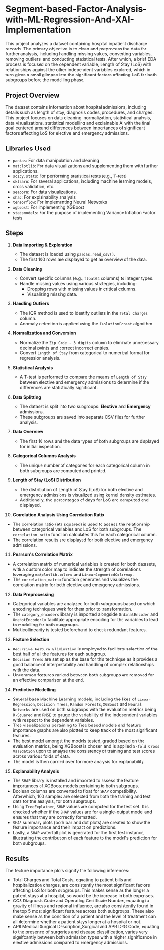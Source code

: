 # Segment-based-Factor-Analysis-with-ML-Regression-And-XAI-Implementation

This project analyzes a dataset containing hospital inpatient discharge records. The primary objective is to clean and preprocess the data for further analysis, including handling missing values, converting variables, removing outliers, and conducting statistical tests. After which, a brief EDA process is focused on the dependent variable, Length of Stay (LoS) with relationships against the other independent variables explored, which in turn gives a small glimpse into the significant factors affecting LoS for both subgroups before the modelling phase.

## Project Overview

The dataset contains information about hospital admissions, including details such as length of stay, diagnosis codes, procedures, and charges. This project focuses on data cleaning, normalization, statistical analysis, data visualizations, statistical modelling and explainable AI with the final goal centered around differences between importances of significant factors affecting LoS for elective and emergency admissions.

## Libraries Used

- `pandas`: For data manipulation and cleaning
- `matplotlib`: For data visualizations and supplementing them with further applications.
- `scipy.stats`: For performing statistical tests (e.g., T-test)
- `sklearn`: For several applications, including machine learning models, cross validation, etc.
- `seaborn`: For data visualizations.
- `shap`: For explainability analysis
- `tensorflow`: For implementing Neural Networks
- `xgboost`: For implementing XGBoost
- `statsmodels`: For the purpose of implementing Variance Inflation Factor tests 

## Steps

1. **Data Importing & Exploration**
   - The dataset is loaded using `pandas.read_csv()`.
   - The first 100 rows are displayed to get an overview of the data.
   
2. **Data Cleaning**
   - Convert specific columns (e.g., `float64` columns) to integer types.
   - Handle missing values using various strategies, including:
     - Dropping rows with missing values in critical columns.
     - Visualizing missing data.
   
3. **Handling Outliers**
   - The IQR method is used to identify outliers in the `Total Charges` column.
   - Anomaly detection is applied using the `IsolationForest` algorithm.

4. **Normalization and Conversion**
   - Normalize the `Zip Code - 3 digits` column to eliminate unnecessary decimal points and correct incorrect entries.
   - Convert `Length of Stay` from categorical to numerical format for regression analysis.

5. **Statistical Analysis**
   - A T-test is performed to compare the means of `Length of Stay` between elective and emergency admissions to determine if the differences are statistically significant.

6. **Data Splitting**
   - The dataset is split into two subgroups: **Elective** and **Emergency** admissions.
   - These subgroups are saved into separate CSV files for further analysis.

7. **Data Overview**
   - The first 10 rows and the data types of both subgroups are displayed for initial inspection.

8. **Categorical Columns Analysis**
   - The unique number of categories for each categorical column in both subgroups are computed and printed.

9. **Length of Stay (LoS) Distribution**
   - The distribution of Length of Stay (LoS) for both elective and emergency admissions is visualized using kernel density estimates.
   - Additionally, the percentages of days for LoS are computed and displayed.

10. **Correlation Analysis Using Correlation Ratio**
   - The correlation ratio (eta squared) is used to assess the relationship between categorical variables and LoS for both subgroups. The `correlation_ratio` function calculates this for each categorical column.
   - The correlation results are displayed for both elective and emergency admissions.

11. **Pearson's Correlation Matrix**
   - A correlation matrix of numerical variables is created for both datasets, with a custom color map to indicate the strength of correlations leveraging `matplotlib.colors` and `LinearSegmentedColormap`.
   - The `correlation_matrix` function generates and visualizes the correlation matrix for both elective and emergency admissions.

12. **Data Preprocessing**
   - Categorical variables are analyzed for both subgroups based on which encoding techniques work for them prior to transformation.
   - The `category_encoders` library is imported alongside `OrdinalEncoder` and `OneHotEncoder` to facilitate appropriate encoding for the variables to lead to modelling for both subgroups.
   - Multicollinearity is tested beforehand to check redundant features.

13. **Feature Selection**
   - `Recursive Feature Elimination` is employed to facilitate selection of the best half of all the features for each subgroup.
   - `Decision Trees` are set up as the base for this technique as it provides a good balance of interpretability and handling of complex relationships with the data.
   - Uncommon features ranked between both subgroups are removed for an effective comparison at the end.

14. **Predictive Modelling**
   - Several base Machine Learning models, including the likes of `Linear Regression`, `Decision Trees`, `Random Forests`, `XGBoost` and `Neural Networks` are used on both subgroups with the evaluation metrics being `R-Squared` and `RMSE` to gauge the variability of the independent variables with respect to the dependent variables.
   - Tree visualizations pertaining to Tree based models and feature importance graphs are also plotted to keep track of the most significant features.
   - The best model amongst the models tested, graded based on the evaluation metrics, being XGBoost is chosen and is applied `5-fold Cross Validation` upon to analyse the consistency of training and test scores across various folds of data.
   - The model is then carried over for more analysis for explanability.

15. **Explanability Analysis**
   - The `SHAP` library is installed and imported to assess the feature importances of XGBoost models pertaining to both subgroups.
   - Boolean columns are converted to float for `SHAP` compatibility. Afterwhich, 100 samples are selected from both the training and test data for the analysis, for both subgroups.
   - Using `TreeExplainer`, `SHAP` values are computed for the test set. It is checked whether if the `SHAP` values are for a single-output model and ensures that they are correctly formatted.
   - `SHAP` summary plots (both bar and dot plots) are created to show the feature importance and their impact on predictions.
   - Lastly, a `SHAP` waterfall plot is generated for the first test instance, illustrating the contribution of each feature to the model's prediction for both subgroups.

## Results

The feature importance plots signify the following inferences:
   - Total Charges and Total Costs, equating to patient bills and hospitalization charges, are consistently the most significant factors affecting LoS for both subgroups. This makes sense as the longer a patient stays at a hospital, so would be the increase in both expenses.
   - CCS Diagnosis Code and Operating Certificate Number, equating to gravity of illness and regional influence, are also consistently found in the top 5 most significant features across both subgroups. These also make sense as the condition of a patient and the level of treatment can all determine whether a patient stays longer at a hospital or not.
   - APR Medical Surgical Description_Surgical and APR DRG Code, equating to the presence of surgeries and disease classification, varies very signifcantly between both admission types with a higher significance in elective admissions compared to emergency admissions.
